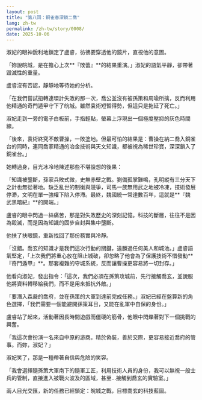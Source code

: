 ```yaml
---
layout: post
title: "第八回：銅雀春深鎖二喬"
lang: zh-tw
permalink: /zh-tw/story/0008/
date: 2025-10-06
---
```

淑妃的眼神銳利地鎖定了盧睿，彷彿要穿透他的鏡片，直視他的意圖。

「妳說皖城，是在擔心上次**『敗蕾』**的結果重演。」淑妃的語氣平靜，卻帶著毀滅性的重量。

盧睿沒有否認，靜靜地等待她的分析。

「在我們嘗試扭轉連環計失敗的那一次，喬公並沒有被孫策和周瑜所擒，反而利用他精通的奇門遁甲守下了皖城。雖然袁術短暫得勢，但這只是拖延了死亡。」

淑妃走到一旁的電子白板前，手指輕點，螢幕上浮現出一個極度壓抑的灰色時間線。

「後來，袁術終究不敵曹操，一敗塗地。但最可怕的結果是：曹操在納二喬入銅雀台的同時，連同喬家精通的冶金技術與天文知識，都被視為稀世珍寶，深深鎖入了銅雀台。」

她轉過身，目光冰冷地陳述那些不堪設想的後果：

「知識被壟斷，孫家兵敗式微，史無赤壁之戰。劉備孤掌難鳴，孔明縱有三分天下之計也無從著地。缺乏亂世的制衡與競爭，司馬一族無用武之地被冷凍，技術發展停滯，文明在單一強權下陷入停滯。最終，魏國統一常達數百年，這就是**『魏武黑暗紀』**的開端。」

盧睿的眼中閃過一絲痛苦，那是對失敗歷史的深刻記憶。科技的斷層，往往不是因為毀滅，而是因為知識的固步自封與集中壟斷。

他扶了扶眼鏡，重新找回了那份務實與冷靜。

「沒錯。喬玄的知識才是我們這次行動的關鍵，遠勝過任何美人和城池。」盧睿語氣堅定，「上次我們將重心放在阻止城破，卻忽略了他會為了保護技術不惜發動**『奇門遁甲』**。那套複雜的守城系統，反而讓曹操更容易將一切封存。」

他看向淑妃，發出指令：「這次，我們必須在孫策攻城前，先行接觸喬玄，並說服他將資料轉移給我們，而不是用來抵抗外敵。」

「要潛入森嚴的喬府，並在孫策的大軍到達前完成任務。」淑妃已經在盤算新的角色選擇，「我們需要一個能避開孫策耳目，又能在亂軍中自保的身份。」

盧睿站了起來，活動著因長時間遊戲而僵硬的筋骨，他眼中閃爍著對下一個挑戰的興奮。

「我這次會扮演一名來自中原的游商。精於偽裝，善於交際，更容易接近喬府的管事。而妳，淑妃？」

淑妃笑了，那是一種帶著自信與危險的笑容。

「我會選擇隨孫策大軍南下的隨軍工匠，利用技術人員的身份，我可以無視一般士兵的管制，直接進入被戰火波及的區域，甚至...接觸到喬玄的實驗室。」

兩人目光交匯，新的任務已經鎖定：皖城之戰，目標喬玄的科技藍圖。